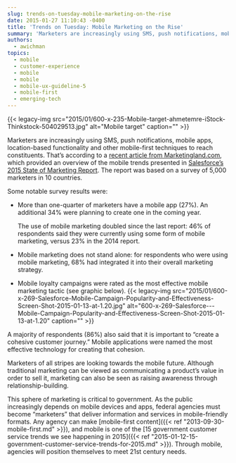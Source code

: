```yaml
---
slug: trends-on-tuesday-mobile-marketing-on-the-rise
date: 2015-01-27 11:10:43 -0400
title: 'Trends on Tuesday: Mobile Marketing on the Rise'
summary: 'Marketers are increasingly using SMS, push notifications, mobile apps, location-based functionality and other mobile-first techniques to reach constituents. That’s according to a recent article from Marketingland.com, which provided an overview of the mobile trends presented in Salesforce’s 2015 State of Marketing Report. The report was based on a survey of 5,000 marketers in 10 countries. Some'
authors:
  - awichman
topics:
  - mobile
  - customer-experience
  - mobile
  - mobile
  - mobile-ux-guideline-5
  - mobile-first
  - emerging-tech
---
```


{{< legacy-img src="2015/01/600-x-235-Mobile-target-ahmetemre-iStock-Thinkstock-504029513.jpg" alt="Mobile target" caption="" >}} 

Marketers are increasingly using SMS, push notifications, mobile apps, location-based functionality and other mobile-first techniques to reach constituents. That’s according to a [recent article from Marketingland.com](http://marketingland.com/salesforce-mobile-now-center-customer-journey-114133), which provided an overview of the mobile trends presented in [Salesforce’s 2015 State of Marketing Report](http://blogs.salesforce.com/company/2015/01/2015-state-of-marketing.html). The report was based on a survey of 5,000 marketers in 10 countries.

Some notable survey results were:

  * More than one-quarter of marketers have a mobile app (27%). An additional 34% were planning to create one in the coming year.
  
    The use of mobile marketing doubled since the last report: 46% of respondents said they were currently using some form of mobile marketing, versus 23% in the 2014 report.
  * Mobile marketing does not stand alone: for respondents who were using mobile marketing, 68% had integrated it into their overall marketing strategy.
  * Mobile loyalty campaigns were rated as the most effective mobile marketing tactic (see graphic below). {{< legacy-img src="2015/01/600-x-269-Salesforce-Mobile-Campaign-Popularity-and-Effectiveness-Screen-Shot-2015-01-13-at-1.20.jpg" alt="600-x-269-Salesforce\---Mobile-Campaign-Popularity-and-Effectiveness-Screen-Shot-2015-01-13-at-1.20" caption="" >}} 

A majority of respondents (86%) also said that it is important to &#8220;create a cohesive customer journey.&#8221; Mobile applications were named the most effective technology for creating that cohesion.

Marketers of all stripes are looking towards the mobile future. Although traditional marketing can be viewed as communicating a product’s value in order to sell it, marketing can also be seen as raising awareness through relationship-building.

This sphere of marketing is critical to government. As the public increasingly depends on mobile devices and apps, federal agencies must become &#8220;marketers&#8221; that deliver information and services in mobile-friendly formats. Any agency can make [mobile-first content]({{< ref "2013-09-30-mobile-first.md" >}}), and mobile is one of the [15 government customer service trends we see happening in 2015]({{< ref "2015-01-12-15-government-customer-service-trends-for-2015.md" >}}). Through mobile, agencies will position themselves to meet 21st century needs.